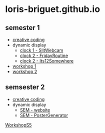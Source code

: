# loris-briguet.github.io


## semester 1
+ [creative coding](https://loris-briguet.github.io/Ecal/s1/CreativeCoding/index.html)
+ dynamic display
    - [clock 1 - SlitWebcam](https://loris-briguet.github.io/Ecal/s1/DynamicDisplay/01_SlitWebcam/index.html)
    - [clock 2 - FridayRoutine](https://loris-briguet.github.io/Ecal/s1/DynamicDisplay/02_FridayRoutine/index.html)
    - [clock 2 - Its12Somewhere](https://loris-briguet.github.io/Ecal/s1/DynamicDisplay/03_Its12Somewhere/index.html)
+  [workshop 1](https://loris-briguet.github.io/Ecal/s1/SemaineBloc/01_satisfaction/index.html)
+ [workshop 2](https://loris-briguet.github.io/Ecal/s1/SemaineBloc/03_danceCycle/index.html)

## semsester 2
+ [creative coding](https://loris-briguet.github.io/Ecal/s2/CreativeCoding/index.html)
+ dynamic display
    - [SEM - website](loris-briguet.github.io/Ecal/s2/DynamicDisplay/website/index.html)
    - [SEM - PosterGenerator](https://loris-briguet.github.io/Ecal/s2/DynamicDisplay/software/index.html)





[WorkshopS5](https://loris-briguet.github.io/workshopV1/index.html)

